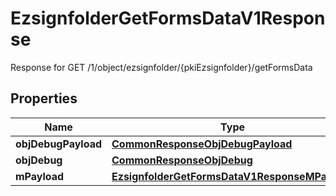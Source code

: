 

# EzsignfolderGetFormsDataV1Response

Response for GET /1/object/ezsignfolder/{pkiEzsignfolder}/getFormsData

## Properties

| Name | Type | Description | Notes |
|------------ | ------------- | ------------- | -------------|
|**objDebugPayload** | [**CommonResponseObjDebugPayload**](CommonResponseObjDebugPayload.md) |  |  |
|**objDebug** | [**CommonResponseObjDebug**](CommonResponseObjDebug.md) |  |  [optional] |
|**mPayload** | [**EzsignfolderGetFormsDataV1ResponseMPayload**](EzsignfolderGetFormsDataV1ResponseMPayload.md) |  |  |



